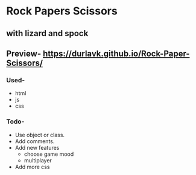 # Rock Papers Scissors
## with lizard and spock 

## Preview- https://durlavk.github.io/Rock-Paper-Scissors/

### Used-
- html
- js
- css

### Todo-
- Use object or class.
- Add comments.
- Add new features
  - choose game mood
  - multiplayer
- Add more css
